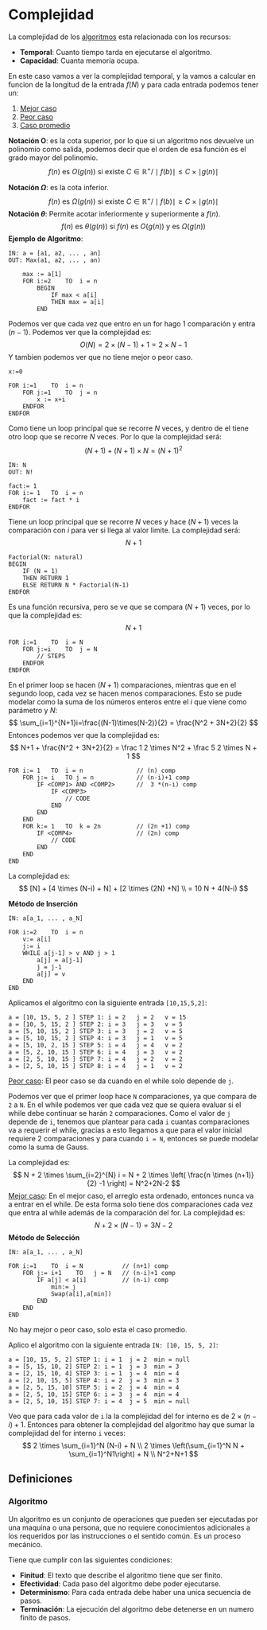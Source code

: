 # Complejidad

La complejidad de los [algoritmos](#Algoritmo) esta relacionada con los recursos:

- **Temporal**: Cuanto tiempo tarda en ejecutarse el algoritmo.
- **Capacidad**: Cuanta memoria ocupa.

En este caso vamos a ver la complejidad temporal, y la vamos a calcular en funcion de la longitud de la entrada $f(N)$ y para cada entrada podemos tener un:

1. <u>Mejor caso</u>
2. <u>Peor caso</u>
3. <u>Caso promedio</u>

**Notación O**: es la cota superior, por lo que si un algoritmo nos devuelve un polinomio como salida, podemos decir que el orden de esa función es el grado mayor del polinomio.
$$
f(n) \text{ es }O(g(n)) \text{ si existe } C \in \mathbb{R}^+/\mid f(b) \mid \le C \times \mid g(n) \mid
$$

**Notación $\Omega$**: es la cota inferior.
$$
f(n) \text{ es }\Omega(g(n)) \text{ si existe } C \in \mathbb{R}^+/\mid f(b) \mid \ge C \times \mid g(n) \mid
$$
**Notación $\theta$**: Permite acotar inferiormente y superiormente a $f(n)$.
$$
f(n) \text{ es }\theta(g(n)) \text{ si $f(n)$ es $O(g(n))$ y es $\Omega(g(n))$ }
$$
**Ejemplo de Algoritmo**:

```pseudocode
IN: a = [a1, a2, ... , an]
OUT: Max(a1, a2, ... , an)

	max := a[1]
	FOR i:=2	TO	i = n
		BEGIN
			IF max < a[i]
			THEN max = a[i]
		END
```

Podemos ver que cada vez que entro en un for hago $1$ comparación y entra $(n-1)$. Podemos ver que la complejidad es:
$$
O(N)= 2\times (N-1) +1 =2\times N - 1
$$
Y tambien podemos ver que no tiene mejor o peor caso.

```pseudocode
x:=0

FOR	i:=1	TO	i = n
	FOR	j:=1	TO	j = n
		x := x+i
	ENDFOR
ENDFOR
```

Como tiene un loop principal que se recorre $N$ veces, y dentro de el tiene otro loop que se recorre $N$ veces. Por lo que la complejidad será:
$$
(N+1) + (N+1) \times N = (N+1)^2
$$

```pseudocode
IN: N
OUT: N!

fact:= 1
FOR i:= 1	TO	i = n
	fact := fact * i
ENDFOR
```

Tiene un loop principal que se recorre $N$ veces y hace $(N+1)$ veces la comparación con $i$ para ver si llega al valor limite. La complejidad será:
$$
N+1
$$

```pseudocode
Factorial(N: natural)
BEGIN
	IF (N = 1)
	THEN RETURN 1
	ELSE RETURN N * Factorial(N-1)
ENDFOR
```

Es una función recursiva, pero se ve que se compara $(N+1)$ veces, por lo que la complejidad es:
$$
N+1
$$

```pseudocode
FOR i:=1	TO	i = N
	FOR j:=i	TO	j = N
		// STEPS
	ENDFOR
ENDFOR
```

En el primer loop se hacen $(N+1)$ comparaciones, mientras que en el segundo loop, cada vez se hacen menos comparaciones. Esto se pude modelar como la suma de los números enteros entre el $i$ que viene como parámetro y $N$:
$$
\sum_{i=1}^{N+1}i=\frac{(N-1)\times(N-2)}{2} = \frac{N^2 + 3N+2}{2}
$$
Entonces podemos ver que la complejidad es:
$$
N+1 + \frac{N^2 + 3N+2}{2} = \frac 1 2 \times N^2 + \frac 5 2 \times N + 1
$$

```pseudocode
FOR i:= 1	TO	i = n				// (n) comp
	FOR j:= i	TO j = n			// (n-i)+1 comp
		IF <COMP1> AND <COMP2>		//  3 *(n-i) comp 
			IF <COMP3>			   
				// CODE
			END
		END
	END
	FOR k:= 1	TO	k = 2n			// (2n +1) comp
		IF <COMP4>					// (2n) comp
			// CODE
		END
	END
END
```

La complejidad es:
$$
[N] + [4 \times (N-i) + N] + [2 \times (2N) +N] \\
= 10 N + 4(N-i)
$$

**Método de Inserción**

```pseudocode
IN: a[a_1, ... , a_N]

FOR i:=2	TO	i = n
	v:= a[i]
	j:= i
	WHILE a[j-1] > v AND j > 1
		a[j] = a[j-1]
		j = j-1
		a[j] = v
	END
END
```

Aplicamos el algoritmo con la siguiente entrada `[10,15,5,2]`:

```pseudocode
a = [10, 15, 5, 2 ]	STEP 1: i = 2	j = 2	v = 15
a = [10, 5, 15, 2 ]	STEP 2: i = 3	j = 3	v = 5
a = [5, 10, 15, 2 ]	STEP 3: i = 3	j = 2	v = 5
a = [5, 10, 15, 2 ]	STEP 4: i = 3	j = 1	v = 5
a = [5, 10, 2, 15 ]	STEP 5: i = 4	j = 4	v = 2
a = [5, 2, 10, 15 ]	STEP 6: i = 4	j = 3	v = 2
a = [2, 5, 10, 15 ]	STEP 7: i = 4	j = 2	v = 2
a = [2, 5, 10, 15 ]	STEP 8: i = 4	j = 1	v = 2
```

<u>Peor caso</u>: El peor caso se da cuando en el while solo depende de `j`.

Podemos ver que el primer loop hace `N` comparaciones, ya que compara de `2` a `N`. En el while podemos ver que cada vez que se quiera evaluar si el while debe continuar se harán `2` comparaciones. Como el valor de `j` depende de `i`, tenemos que plantear para cada `i` cuantas comparaciones va a requerir el while, gracias a esto llegamos a que para el valor inicial requiere 2 comparaciones y para cuando `i = N`, entonces se puede modelar como la suma de Gauss.

La complejidad es:
$$
N + 2 \times \sum_{i=2}^{N} i = 
N + 2 \times \left( \frac{n \times (n+1)}{2} -1 \right) =
N^2+2N-2
$$
<u>Mejor caso</u>: En el mejor caso, el arreglo esta ordenado, entonces nunca va a entrar en el while. De esta forma solo tiene dos comparaciones cada vez que entra al while además de la comparación del for. La complejidad es:
$$
N + 2 \times (N-1) = 3 N -2
$$
**Método de Selección**

```pseudocode
IN: a[a_1, ... , a_N]

FOR i:=1	TO	i = N			// (n+1) comp
	FOR j:= i+1	   TO	j = N	// (n-i)+1 comp
		IF a[j] < a[i]			// (n-i) comp
			min:= j
			Swap(a[i],a[min])
		END
	END
END
```

No hay mejor o peor caso, solo esta el caso promedio.

Aplico el algoritmo con la siguiente entrada `IN: [10, 15, 5, 2]`:

```pseudocode
a = [10, 15, 5, 2] STEP 1: i = 1  j = 2  min = null
a = [5, 15, 10, 2] STEP 2: i = 1  j = 3  min = 3
a = [2, 15, 10, 4] STEP 3: i = 1  j = 4  min = 4
a = [2, 10, 15, 5] STEP 4: i = 2  j = 3  min = 3
a = [2, 5, 15, 10] STEP 5: i = 2  j = 4  min = 4
a = [2, 5, 10, 15] STEP 6: i = 3  j = 4  min = 4
a = [2, 5, 10, 15] STEP 7: i = 4  j = 5  min = null
```

Veo que para cada valor de `i` la la complejidad del for interno es de $2 \times (n-i) +1$. Entonces para obtener la complejidad del algoritmo hay que sumar la complejidad del for interno `i` veces:
$$
2 \times \sum_{i=1}^N (N-i) + N \\
2 \times \left(\sum_{i=1}^N N + \sum_{i=1}^N1\right) + N \\
N^2+N+1
$$

## Definiciones

### Algoritmo

Un algoritmo es un conjunto de operaciones que pueden ser ejecutadas por una maquina o una persona, que no requiere conocimientos adicionales a los requeridos por las instrucciones o el sentido común. Es un proceso mecánico.

Tiene que cumplir con las siguientes condiciones:

- **Finitud**: El texto que describe el algoritmo tiene que ser finito.
- **Efectividad**: Cada paso del algoritmo debe poder ejecutarse.
- **Determinismo**: Para cada entrada debe haber una unica secuencia de pasos.
- **Terminación**: La ejecución del algoritmo debe detenerse en un numero finito de pasos.
